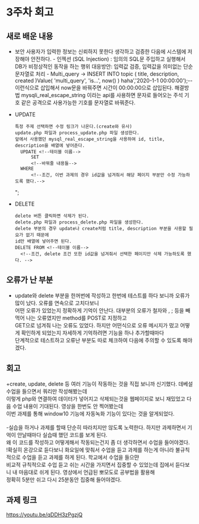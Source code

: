 # 3주차 회고
## 새로 배운 내용
- 보안 
      사용자가 입력한 정보는 신뢰하지 못한다 생각하고 검증한 다음에 시스템에 저장해야 안전하다.
      - 인젝션 (SQL Injection) : 임의의 SQL문 주입하고 실행해서 DB가 비정상적인 동작을 하는 행위
      대응방안: 입력값 검증, 입력값을 의미없는 단순 문자열로 처리
        - Multi_query -> INSERT INTO topic ( title, description, created )Value( 'multi_query', 'is...', now() )
          haha','2020-1-1 00:00:00');-- 이런식으로 삽입해서 now문을 바꿔주면 시간이 00:00:00으로 삽입된다.
          해결방법 mysqli_real_escape_string 이라는 api를 사용하면 문자로 들어오는 주석 기호 같은 공격으로 사용가능한 기호를 문자열로 바꿔준다.

            
     
      
- UPDATE

      특정 주제 선택하면 수정 링크가 나온다.(create와 유사)
      update.php 파일과 process_update.php 파일 생성한다. 
      앞에서 사용했던 mysql_real_escape_string을 사용하여 id, title, description을 배열에 넣어준다.
        UPDATE <!--테이블 이름-->
            SET
            <!--바꿔줄 내용들-->
        WHERE
            <!--조건, 이번 과제의 경우 id값을 넘겨줘서 해당 페이지 부분만 수정 가능하도록 했다.-->

    ";
      
- DELETE

      delete 버튼 클릭하면 삭제가 된다.  
      delete.php 파일과 process_delete.php 파일을 생성한다.
      delete 부분의 경우 update나 create처럼 title, description 부분을 사용할 필요가 없기 때문에 
      id만 배열에 넣어주면 된다. 
      DELETE FROM <!--테이블 이름-->
        <!--조건, delete 조건 또한 id값을 넘겨줘서 선택한 페이지만 삭제 가능하도록 했다. -->
      
      
## 오류가 난 부분
- update와 delete 부분을 한꺼번에 작성하고 한번에 테스트를 하다 보니까 오류가 많이 났다. 오류를 연속으로 고치다보니<br>
  어떤 오류가 있었는지 정확하게 기억이 안난다. 대부분의 오류가 철자와 , ; 등을 빼먹어 나는 오류였지만 method를 POST로 지정하고<br>
  GET으로 넘겨줘 나는 오류도 있었다. 하지만 어떤식으로 오류 메시지가 떴고 어떻게 확인하게 되었는지 자세하게 기억하려면 기능을 하나 추가할때마다<br>
  단계적으로 테스트하고 오류난 부분도 따로 체크하여 다음에 주의할 수 있도록 해야겠다.

## 회고
+create, update, delete 등 여러 기능이 작동하는 것을 직접 보니까 신기했다. 데베설 수업을 들으면서 쿼리만 작성해봤는데<br> 
이렇게 php와 연결하여 데이터가 넣어지고 삭제되는것을 웹페이지로 보니 재밌었고 다음 수업 내용이 기대된다. 영상을 한번도 안 찍어봤는데 <br>이번 과제를 통해 window10 기능에 자동녹화 기능이 있다는 것을 알게되었다.  
<br>-실습을 하거나 과제를 할때 단순히 따라치지만 않도록 노력한다. 하지만 과제하면서 기억이 안날때마다 실습때 했던 코드를 보게 된다.<br>
왜 이 코드를 작성하고 어떻게해서 작동되는건지 좀 더 생각하면서 수업을 들어야겠다. 
<br>!확실히 온강으로 듣다보니 화요일에 맞춰서 수업을 듣고 과제를 하는게 아니라 불규칙적으로 수업을 듣고 과제를 하게 된다. 학교에서 수업을 들으먄<br>
비교적 규칙적으로 수업 듣고 쉬는 시간을 가지면서 집중할 수 있었는데 집에서 듣다보니 내 마음대로 쉬게 된다. 영상에서 언급된 뽀모도로 공부법을 활용해<br>
정확히 5분만 쉬고 다시 25분동안 집중해 들어야겠다. 

## 과제 링크
<https://youtu.be/qDDH3zPgzjQ>
     
      
      
